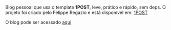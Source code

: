 Blog pessoal que usa o template **1POST**, leve, prático e rápido, sem deps. O projeto foi criado pelo Felippe Regazio e está disponível em:
[1POST](https://github.com/felippe-regazio/1post)

O blog pode ser acessado [aqui](https://blog.danieltolentino.tech/)
